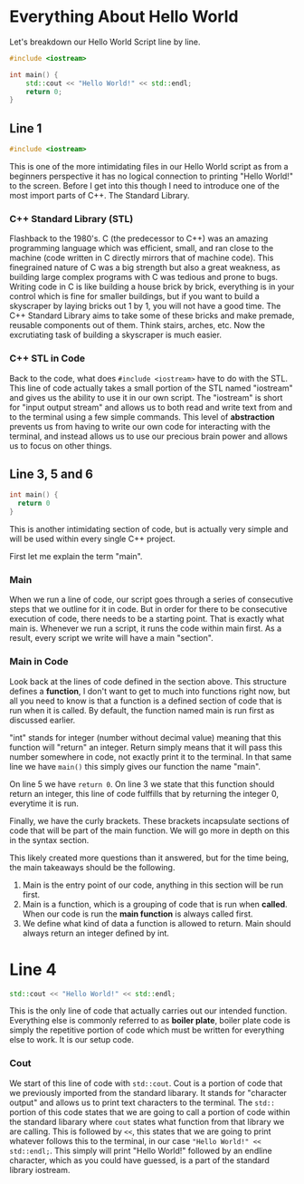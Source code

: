 # Everything About Hello World
Let's breakdown our Hello World Script line by line.

```cpp
#include <iostream> 

int main() {
    std::cout << "Hello World!" << std::endl;
    return 0;
}
```

## Line 1

```cpp
#include <iostream>
```

This is one of the more intimidating files in our Hello World script as from a beginners perspective it has no logical connection to printing "Hello World!" to the screen. Before I get into this though I need to introduce one of the most import parts of C++. The Standard Library.

### C++ Standard Library (STL)

Flashback to the 1980's. C (the predecessor to C++) was an amazing programming language which was efficient, small, and ran close to the machine (code written in C directly mirrors that of machine code). This finegrained nature of C was a big strength but also a great weakness, as building large complex programs with C was tedious and prone to bugs. Writing code in C is like building a house brick by brick, everything is in your control which is fine for smaller buildings, but if you want to build a skyscraper by laying bricks out 1 by 1, you will not have a good time. The C++ Standard Library aims to take some of these bricks and make premade, reusable components out of them. Think stairs, arches, etc. Now the excrutiating task of building a skyscraper is much easier.

### C++ STL in Code

Back to the code, what does ```#include <iostream>``` have to do with the STL. This line of code actually takes a small portion of the STL named "iostream" and gives us the ability to use it in our own script. The "iostream" is short for "input output stream" and allows us to both read and write text from and to the terminal using a few simple commands. This level of **abstraction** prevents us from having to write our own code for interacting with the terminal, and instead allows us to use our precious brain power and allows us to focus on other things.

## Line 3, 5 and 6
```cpp
int main() {
  return 0
}
```
This is another intimidating section of code, but is actually very simple and will be used within every single C++ project. 

First let me explain the term "main".

### Main

When we run a line of code, our script goes through a series of consecutive steps that we outline for it in code. But in order for there to be consecutive execution of code, there needs to be a starting point. That is exactly what main is. Whenever we run a script, it runs the code within main first. As a result, every script we write will have a main "section".

### Main in Code

Look back at the lines of code defined in the section above. This structure defines a **function**, I don't want to get to much into functions right now, but all you need to know is that a function is a defined section of code that is run when it is called. By default, the function named main is run first as discussed earlier.

"int" stands for integer (number without decimal value) meaning that this function will "return" an integer. Return simply means that it will pass this number somewhere in code, not exactly print it to the terminal. In that same line we have ```main()``` this simply gives our function the name "main".

On line 5 we have ```return 0```. On line 3 we state that this function should return an integer, this line of code fulffills that by returning the integer 0, everytime it is run.

Finally, we have the curly brackets. These brackets incapsulate sections of code that will be part of the main function. We will go more in depth on this in the syntax section.

This likely created more questions than it answered, but for the time being, the main takeaways should be the following.
1) Main is the entry point of our code, anything in this section will be run first.
2) Main is a function, which is a grouping of code that is run when **called**. When our code is run the **main function** is always called first.
3) We define what kind of data a function is allowed to return. Main should always return an integer defined by int.


# Line 4

```cpp
std::cout << "Hello World!" << std::endl;
```
This is the only line of code that actually carries out our intended function. Everything else is commonly referred to as **boiler plate**, boiler plate code is simply the repetitive portion of code which must be written for everything else to work. It is our setup code.

### Cout

We start of this line of code with ```std::cout```. Cout is a portion of code that we previously imported from the standard libarary. It stands for "character output" and allows us to print text characters to the terminal. The ```std::``` portion of this code states that we are going to call a portion of code within the standard libarary where ```cout``` states what function from that library we are calling. This is followed by ```<<```, this states that we are going to print whatever follows this to the terminal, in our case ```"Hello World!" << std::endl;```. This simply will print "Hello World!" followed by an endline character, which as you could have guessed, is a part of the standard library iostream.
